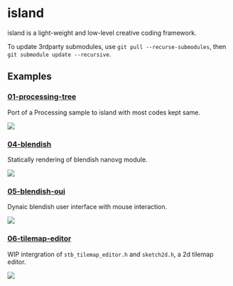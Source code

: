 island
============

island is a light-weight and low-level creative coding framework.

To update 3rdparty submodules, use `git pull --recurse-submodules`, then `git submodule update --recursive`.


Examples
--------

### [01-processing-tree](https://github.com/vinjn/island/tree/master/examples/01-processing-tree)

Port of a Processing sample to island with most codes kept same.

![](https://github.com/vinjn/island/raw/master/examples/01-processing-tree/screenshot.png)

### [04-blendish](https://github.com/vinjn/island/tree/master/examples/04-blendish)

Statically rendering of blendish nanovg module.

![](https://github.com/vinjn/island/raw/master/examples/04-blendish/screenshot.png)

### [05-blendish-oui](https://github.com/vinjn/island/tree/master/examples/05-blendish-oui)

Dynaic blendish user interface with mouse interaction.

![](https://github.com/vinjn/island/raw/master/examples/05-blendish-oui/screenshot.png)

### [06-tilemap-editor](https://github.com/vinjn/island/tree/master/examples/06-tilemap-editor)

WIP intergration of `stb_tilemap_editor.h` and `sketch2d.h`, a 2d tilemap editor.

![](https://github.com/vinjn/island/raw/master/examples/06-tilemap-editor/screenshot.png)
